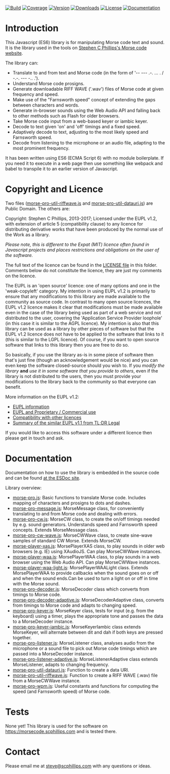 [![Build](https://img.shields.io/travis/scp93ch/morse-pro.svg)](https://travis-ci.org/scp93ch/morse-pro)
[![Coverage](https://img.shields.io/coveralls/scp93ch/morse-pro.svg)](https://coveralls.io/github/scp93ch/morse-pro?branch=master)
[![Version](https://img.shields.io/npm/v/morse-pro.svg)](https://www.npmjs.com/package/morse-pro)
[![Downloads](https://img.shields.io/npm/dm/morse-pro.svg)](https://www.npmjs.com/package/morse-pro)
[![License](https://img.shields.io/npm/l/morse-pro.svg)](https://joinup.ec.europa.eu/community/eupl/home)
[![Documentation](https://doc.esdoc.org/github.com/scp93ch/morse-pro/badge.svg)](https://doc.esdoc.org/github.com/scp93ch/morse-pro/)

# Introduction

This Javascript (ES6) library is for manipulating Morse code text and sound. It is the library used in the tools on [Stephen C Phillips's Morse code website](https://morsecode.scphillips.com).

The library can:
* Translate to and from text and Morse code (in the form of '-- --- .-. ... . / -.-. --- -.. .').
* Understand Morse code prosigns.
* Generate downloadable RIFF WAVE ('.wav') files of Morse code at given frequency and speed.
* Make use of the "Farnsworth speed" concept of extending the gaps between characters and words.
* Generate in-browser sounds using the Web Audio API and falling back to other methods such as Flash for older browsers.
* Take Morse code input from a web-based keyer or iambic keyer.
* Decode to text given 'on' and 'off' timings and a fixed speed.
* Adaptively decode to text, adjusting to the most likely speed and Farnsworth speed.
* Decode from listening to the microphone or an audio file, adapting to the most prominent frequency.

It has been written using ES6 (ECMA Script 6) with no module boilerplate. If you need it to execute in a web page then use something like webpack and babel to transpile it to an earlier version of Javascript.

# Copyright and Licence

Two files ([morse-pro-util-riffwave.js](./src/morse-pro-util-riffwave.js) and [morse-pro-util-datauri.js](./src/morse-pro-util-datauri.js)) are Public Domain. The others are:

Copyright: Stephen C Phillips, 2013-2017; Licensed under the EUPL v1.2, with extension of article 5 (compatibility clause) to any licence for distributing derivative works that have been produced by the normal use of the Work as a library.

*Please note, this is different to the Expat (MIT) licence often found in Javascript projects and places restrictions and obligations on the user of the software.*

The full text of the licence can be found in the [LICENSE file](./LICENSE) in this folder. Comments below do not constitute the licence, they are just my comments on the licence.

The EUPL is an 'open source' licence: one of many options and one in the 'weak-copyleft' category. My intention in using EUPL v1.2 is primarily to ensure that any modifications to this library are made available to the community as source code. In contrast to many open source licences, the EUPL v1.2 licence makes it clear that modifications must be made available even in the case of the library being used as part of a web service and not distributed to the user, covering the 'Application Service Provider loophole' (in this case it is similar to the AGPL licence). My intention is also that this library can be used as a library by other pieces of software but that the EUPL v1.2 licence does not have to be applied to the software that links to it (this is similar to the LGPL licence). Of course, if you want to open source software that links to this library then you are free to do so.

So basically, if you use the library as-is in some piece of software then that's just fine (though an acknowledgement would be nice) and you can even keep the software closed-source should you wish to. If you *modify the library* **and** *use it in some software that you provide to others*, even if the library is not distributed to the users, then you must provide your modifications to the library back to the community so that everyone can benefit.

More information on the EUPL v1.2:
* [EUPL information](https://joinup.ec.europa.eu/community/eupl/home)
* [EUPL and Proprietary / Commercial use](https://joinup.ec.europa.eu/community/eupl/news/eupl-and-proprietary/commercial-use)
* [Compatibility with other licences](https://joinup.ec.europa.eu/community/eupl/og_page/eupl-compatible-open-source-licences)
* [Summary of the similar EUPL v1.1 from TL;DR Legal](https://tldrlegal.com/license/european-union-public-licence)

If you would like to access this software under a different licence then please get in touch and ask.

# Documentation

Documentation on how to use the library is embedded in the source code and can be found [at the ESDoc site](https://doc.esdoc.org/github.com/scp93ch/morse-pro/).

Library overview:
* [morse-pro.js](./src/morse-pro.js): Basic functions to translate Morse code. Includes mapping of characters and prosigns to dots and dashes.
* [morse-pro-message.js](./src/morse-pro-message.js): MorseMessage class, for conveniently translating to and from Morse code and dealing with errors.
* [morse-pro-cw.js](./src/morse-pro-cw.js): MorseCW class, to create the on/off timings needed by e.g. sound generators. Understands speed and Farnsworth speed concepts. Extends MorseMessage class.
* [morse-pro-cw-wave.js](./src/morse-pro-cw-wave.js): MorseCWWave class, to create sine-wave samples of standard CW Morse. Extends MorseCW.
* [morse-player-xas.js](./src/morse-player-xas.js): MorsePlayerXAS class, to play sounds in older web browsers (e.g. IE) using XAudioJS. Can play MorseCWWave instances.
* [morse-player-waa.js](./src/morse-player-waa.js): MorsePlayerWAA class, to play sounds in a web browser using the Web Audio API. Can play MorseCWWave instances.
* [morse-player-waa-light.js](./src/morse-player-waa-light.js): MorsePlayerWAALight class. Extends MorsePlayerWAA to provide callbacks when the sound goes on or off and when the sound ends.Can be used to turn a light on or off in time with the Morse sound.
* [morse-pro-decoder.js](./src/morse-pro-decoder.js): MorseDecoder class which converts from timings to Morse code.
* [morse-pro-decoder-adaptive.js](./src/morse-pro-decoder-adaptive.js): MorseDecoderAdaptive class, converts from timings to Morse code and adapts to changing speed.
* [morse-pro-keyer.js](./src/morse-pro-keyer.js): MorseKeyer class, tests for input (e.g. from the keyboard) using a timer, plays the appropriate tone and passes the data to a MorseDecoder instance.
* [morse-pro-keyer-iambic.js](./src/morse-pro-keyer-iambic.js): MorseKeyerIambic class extends MorseKeyer, will alternate between dit and dah if both keys are pressed together.
* [morse-pro-listener.js](./src/morse-pro-listener.js): MorseListener class, analyses audio from the microphone or a sound file to pick out Morse code timings which are passed into a MorseDecoder instance.
* [morse-pro-listener-adaptive.js](./src/morse-pro-listener-adaptive.js): MorseListenerAdaptive class extends MorseListener, adapts to changing frequency.
* [morse-pro-util-datauri.js](./src/morse-pro-util-datauri.js): Function to create a data URI.
* [morse-pro-util-riffwave.js](./src/morse-pro-util-riffwave.js): Function to create a RIFF WAVE (.wav) file from a MorseCWWave instance.
* [morse-pro-wpm.js](./src/morse-pro-wpm.js): Useful constants and functions for computing the speed (and Farnsworth speed) of Morse code.

# Tests

None yet! This library is used for the software on https://morsecode.scphillips.com and is tested there.

# Contact

Please email me at steve@scphillips.com with any questions or ideas.
